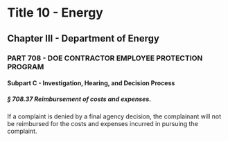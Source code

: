 
# Title 10 - Energy
## Chapter III - Department of Energy
### PART 708 - DOE CONTRACTOR EMPLOYEE PROTECTION PROGRAM
#### Subpart C - Investigation, Hearing, and Decision Process
##### § 708.37 Reimbursement of costs and expenses.

If a complaint is denied by a final agency decision, the complainant will not be reimbursed for the costs and expenses incurred in pursuing the complaint.
